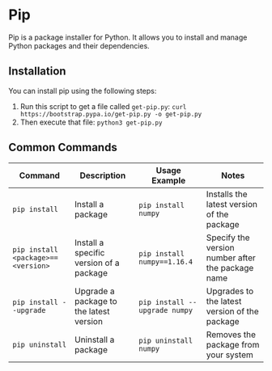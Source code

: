 # Pip

Pip is a package installer for Python. It allows you to install and manage Python packages and their dependencies.

## Installation

You can install pip using the following steps:

1. Run this script to get a file called `get-pip.py`: `curl https://bootstrap.pypa.io/get-pip.py -o get-pip.py`
2. Then execute that file: `python3 get-pip.py`

## Common Commands

| Command | Description | Usage Example | Notes |
| --- | --- | --- | --- |
| `pip install` | Install a package | `pip install numpy` | Installs the latest version of the package |
| `pip install <package>==<version>` | Install a specific version of a package | `pip install numpy==1.16.4` | Specify the version number after the package name |
| `pip install --upgrade` | Upgrade a package to the latest version | `pip install --upgrade numpy` | Upgrades to the latest version of the package |
| `pip uninstall` | Uninstall a package | `pip uninstall numpy` | Removes the package from your system |
